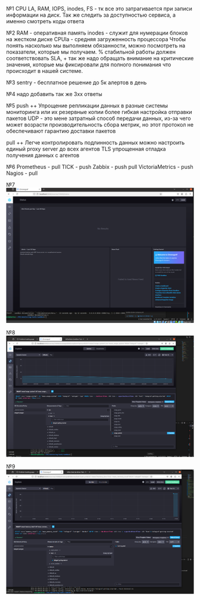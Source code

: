 №1
CPU LA, RAM, IOPS, inodes, FS - тк все это затрагивается при записи информации на диск.
Так же следить за доступностью сервиса, а именно смотреть коды ответа

№2
RAM - оперативная память
inodes - служит для нумерации блоков на жестком диске
CPUla - средняя загруженность процессора
Чтобы понять насколько мы выполняем обязанности, можно посмотреть на показатели, которые мы получаем. % стабильной работы должен соответствовать SLA, + так же надо обращать внимание на критические значения, которые мы фиксировали для полного понимания что происходит в нашей системе.

№3
sentry - бесплатное решение до 5к алертов в день

№4
надо добавить так же 3хх ответы

№5
push ++ Упрощение репликации данных в разные системы мониторинга или их резервные копии
	более гибкая настройка отправки пакетов
	UDP - это мене затратный способ передачи данных, из-за чего может возрасти производительность сбора метрик, но этот 	протокол не обеспечивают гарантию доставки пакетов

pull ++ Легче контролировать подлинность данных
	можно настроить единый proxy server до всех агентов TLS
	упрощенная отладка получения данных с агентов

№6
Prometheus - pull
TICK - push
Zabbix - push pull
VictoriaMetrics - push
Nagios - pull


№7
![](https://github.com/Hoaxlt/monitoring/blob/master/Screenshot_1.png)

№8
![](https://github.com/Hoaxlt/monitoring/blob/master/Screenshot_2.png)

№9
![](https://github.com/Hoaxlt/monitoring/blob/master/Screenshot_3.png)
